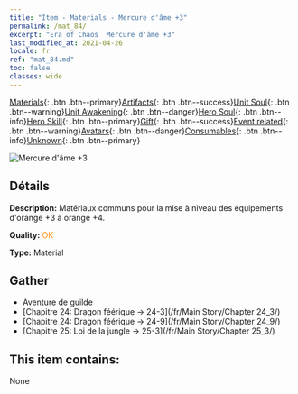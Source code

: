 ```yaml
---
title: "Item - Materials - Mercure d'âme +3"
permalink: /mat_84/
excerpt: "Era of Chaos  Mercure d'âme +3"
last_modified_at: 2021-04-26
locale: fr
ref: "mat_84.md"
toc: false
classes: wide
---
```

 [Materials](/ItemsFR/){: .btn .btn--primary}[Artifacts](/ItemsFR/Artifacts/){: .btn .btn--success}[Unit Soul](/ItemsFR/UnitSoul/){: .btn .btn--warning}[Unit Awakening](/ItemsFR/UnitAwakening/){: .btn .btn--danger}[Hero Soul](/ItemsFR/HeroSoul/){: .btn .btn--info}[Hero Skill](/ItemsFR/HeroSkill/){: .btn .btn--primary}[Gift](/ItemsFR/Gift/){: .btn .btn--success}[Event related](/ItemsFR/Events/){: .btn .btn--warning}[Avatars](/ItemsFR/Avatars/){: .btn .btn--danger}[Consumables](/ItemsFR/Consumables/){: .btn .btn--info}[Unknown](/ItemsFR/Unknown/){: .btn .btn--primary}

 ![Mercure d'âme +3](/images/t/i_cailiao_shuiyin3.png)

## Détails
 **Description:** Matériaux communs pour la mise à niveau des équipements d'orange +3 à orange +4.

 **Quality:** <span style="color: #FF8C00">OK</span>

 **Type:** Material

## Gather

*    Aventure de guilde 
*    [Chapitre 24: Dragon féérique -> 24-3](/fr/Main Story/Chapter 24_3/) 
*    [Chapitre 24: Dragon féérique -> 24-9](/fr/Main Story/Chapter 24_9/) 
*    [Chapitre 25: Loi de la jungle -> 25-3](/fr/Main Story/Chapter 25_3/) 

## This item contains:

  None

